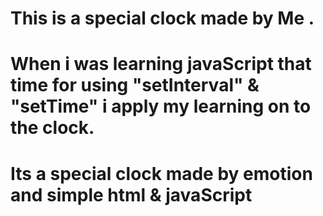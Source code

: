 # This is a special clock made by Me .
# When i was learning javaScript that time for using "setInterval" & "setTime" i apply my learning on to the clock.
# Its a special clock made by emotion and simple html & javaScript
